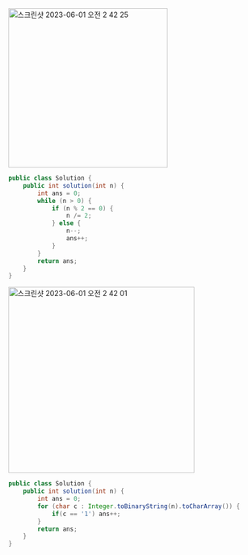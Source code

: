<img width="315" alt="스크린샷 2023-06-01 오전 2 42 25" src="https://github.com/koreaIT-study/programmers/assets/82895809/b482ba44-3dcd-4284-8dc1-ea2445bb56e0">

```java
public class Solution {
    public int solution(int n) {
        int ans = 0;
        while (n > 0) {
            if (n % 2 == 0) {
                n /= 2;
            } else {
                n--;
                ans++;
            }
        }
        return ans;
    }
}
```
<img width="368" alt="스크린샷 2023-06-01 오전 2 42 01" src="https://github.com/koreaIT-study/programmers/assets/82895809/c683b966-69fe-4aa1-bced-f83d5b56e812">

```java
public class Solution {
    public int solution(int n) {
        int ans = 0;
        for (char c : Integer.toBinaryString(n).toCharArray()) {
            if(c == '1') ans++;
        }
        return ans;
    }
}
```
